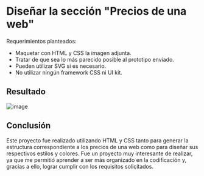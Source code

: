 # Diseñar la sección "Precios de una web"
Requerimientos planteados:
- Maquetar con HTML y CSS la imagen adjunta.
- Tratar de que sea lo más parecido posible al prototipo enviado.
- Pueden utilizar SVG si es necesario.
- No utilizar ningún framework CSS ni UI kit.

## Resultado

![image](https://user-images.githubusercontent.com/125482171/221036878-8831bdac-02ed-48aa-ba37-b9b849f1a0d4.png)

## Conclusión
Este proyecto fue realizado utilizando HTML y CSS tanto para generar la estructura correspondiente a los precios de una web como para diseñar sus respectivos estilos y colores. Fue un proyecto muy interesante de realizar, ya que me permitió aprender a ser más organizado en la codificación y, gracias a ello, lograr cumplir con los requisitos solicitados.
